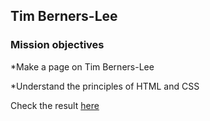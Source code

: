 ## Tim Berners-Lee
### Mission objectives
*Make a page on Tim Berners-Lee

*Understand the principles of HTML and CSS

Check the result [here](https://adriana-lazurca.github.io/tim-berners-lee/)
